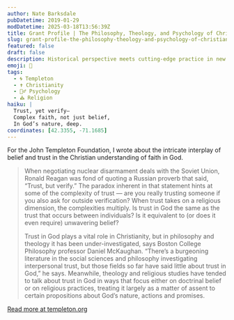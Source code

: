 ```yaml
---
author: Nate Barksdale
pubDatetime: 2019-01-29
modDatetime: 2025-03-18T13:56:39Z
title: Grant Profile | The Philosophy, Theology, and Psychology of Christian Trust in God
slug: grant-profile-the-philosophy-theology-and-psychology-of-christian-trust-in-god
featured: false
draft: false
description: Historical perspective meets cutting-edge practice in new investigations into a central but little-understood aspect of religious life
emoji: 🙏
tags:
  - 🌀 Templeton
  - ✝️ Christianity
  - 🧘‍♂️ Psychology
  - ⛪ Religion
haiku: |
  Trust, yet verify—  
  Complex faith, not just belief,  
  In God’s nature, deep.
coordinates: [42.3355, -71.1685]
---
```


For the John Templeton Foundation, I wrote about the intricate interplay of belief and trust in the Christian understanding of faith in God.

> When negotiating nuclear disarmament deals with the Soviet Union, Ronald Reagan was fond of quoting a Russian proverb that said, “Trust, but verify.” The paradox inherent in that statement hints at some of the complexity of trust — are you really trusting someone if you also ask for outside verification? When trust takes on a religious dimension, the complexities multiply. Is trust in God the same as the trust that occurs between individuals? Is it equivalent to (or does it even require) unwavering belief?
>
> Trust in God plays a vital role in Christianity, but in philosophy and theology it has been under-investigated, says Boston College Philosophy professor Daniel McKaughan. “There’s a burgeoning literature in the social sciences and philosophy investigating interpersonal trust, but those fields so far have said little about trust in God,” he says. Meanwhile, theology and religious studies have tended to talk about trust in God in ways that focus either on doctrinal belief or on religious practices, treating it largely as a matter of assent to certain propositions about God’s nature, actions and promises.

[Read more at templeton.org](https://www.templeton.org/grant/the-philosophy-theology-and-psychology-of-christian-trust-in-god)
